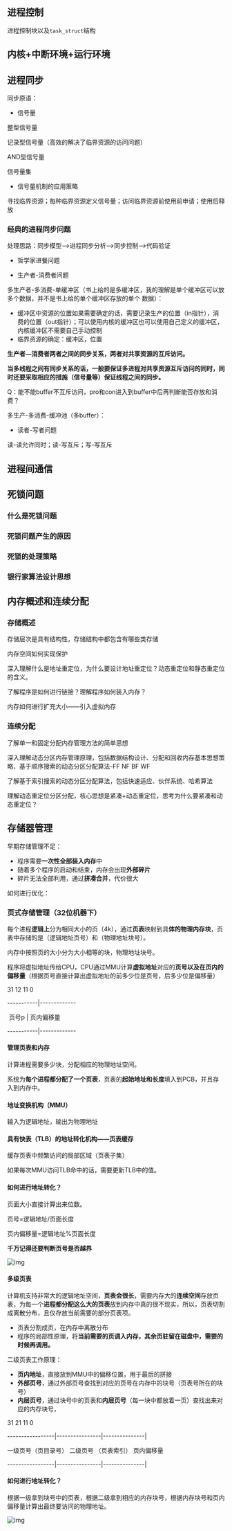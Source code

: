 ## 进程控制

进程控制块以及`task_struct`结构



## 内核+中断环境+运行环境





## 进程同步

同步原语：

- 信号量

整型信号量

记录型信号量（高效的解决了临界资源的访问问题）

AND型信号量

信号量集

- 信号量机制的应用策略

寻找临界资源；每种临界资源定义信号量；访问临界资源前使用前申请；使用后释放

### 经典的进程同步问题

处理思路：同步模型——>进程同步分析——>同步控制——>代码验证

- 哲学家进餐问题





- 生产者-消费者问题

多生产者-多消费-单缓冲区（书上给的是多缓冲区，我的理解是单个缓冲区可以放多个数据，并不是书上给的单个缓冲区存放的单个 数据）：

- 缓冲区中资源的位置如果需要确定的话，需要记录生产的位置（in指针），消费的位置（out指针）；可以使用内核的缓冲区也可以使用自己定义的缓冲区，内核缓冲区不需要自己手动控制
- 临界资源的确定：缓冲区，位置

**生产者—消费者两者之间的同步关系，两者对共享资源的互斥访问。**

**当多线程之间有同步关系的话，一般要保证多进程对共享资源互斥访问的同时，同时还要采取相应的措施（信号量等）保证线程之间的同步。**

Q：能不能buffer不互斥访问，pro和con进入到buffer中后再判断能否存放和消费？



多生产-多消费-缓冲池（多buffer）：



- 读者-写者问题

读-读允许同时；读-写互斥；写-写互斥

## 进程间通信



## 死锁问题

### 什么是死锁问题



### 死锁问题产生的原因



### 死锁的处理策略



### 银行家算法设计思想



## 内存概述和连续分配

### 存储概述

存储层次是具有结构性，存储结构中都包含有哪些类存储



内存空间如何实现保护



深入理解什么是地址重定位，为什么要设计地址重定位？动态重定位和静态重定位的含义。



了解程序是如何进行链接？理解程序如何装入内存？



内存如何进行扩充大小——引入虚拟内存

### 连续分配

了解单一和固定分配内存管理方法的简单思想



深入理解动态分区内存管理原理，包括数据结构设计、分配和回收内存基本思想策略、基于顺序搜索的动态分区分配算法-FF  NF  BF  WF



了解基于索引搜索的动态分区分配算法，包括快速适应、伙伴系统、哈希算法



理解动态重定位分区分配，核心思想是紧凑+动态重定位，思考为什么要紧凑和动态重定位？

## 存储器管理

早期存储管理不足：

- 程序需要**一次性全部装入内存**中
- 随着多个程序的启动和结束，内存会出现**外部碎片**
- 碎片无法全部利用，通过**拼凑合并**，代价很大

如何进行优化：

### 页式存储管理（32位机器下）

每个进程**逻辑上**分为相同大小的页（4k），通过**页表**映射到具**体的物理内存块**，页表中存储的是（逻辑地址页号）和（物理地址块号）。

内存中按照页的大小分为大小相等的块，物理地址块号。

程序将虚拟地址传给CPU，CPU通过MMU计算**虚拟地址**对应的**页号以及在页内的偏移量**（根据页号直接计算出虚拟地址的前多少位是页号，后多少位是偏移量）

31                   12   11                             0

-----------|-------------

​    		页号p	  |		页内偏移量    

-----------|-------------

#### 管理页表和内存

计算进程需要多少块，分配相应的物理地址空间。

系统为**每个进程都分配了一个页表**，页表的**起始地址和长度**填入到PCB，并且存入到内存中。

#### 地址变换机构（MMU）

输入为逻辑地址，输出为物理地址

#### 具有快表（TLB）的地址转化机构——页表缓存

缓存页表中频繁访问的局部区域（页表子集）

如果每次MMU访问TLB命中的话，需要更新TLB中的值。

#### 如何进行地址转化？

页面大小直接计算出来位数。

页号=逻辑地址/页面长度

页内偏移量=逻辑地址%页面长度

**千万记得还要判断页号是否越界**

![img](file:///home/xiaoyao/%E5%9B%BE%E7%89%87/%E6%88%AA%E5%9B%BE/%E6%88%AA%E5%9B%BE%202023-05-22%2017-20-34.png)



#### 多级页表

计算机支持非常大的逻辑地址空间，**页表会很长**，需要内存大的**连续空间**存放页表，为每一个**进程都分配这么大的页表**放到内存中真的很不现实，所以，页表切割成离散分布，且仅存放当前需要的部分页表项。

- 页表分割成页，在内存中离散分布
- 程序的局部性原理，将**当前需要的页调入内存，其余页驻留在磁盘中，需要的时候再调用。**

二级页表工作原理：

- **页内地址**，直接放到MMU中的偏移位置，用于最后的拼接
- **外部页号**，通过外部页号查找到对应的页号在内存中的块号（页表号所在的块号）
- **内层页号**，通过块号中的页表和**内层页号**（每一块中都放着一页）查找出来对应的内存块号，

31                                       21                                         11                                       0

-----------------|----------------|---------------|

 一级页号（页目录号）   二级页号 （页表索引）  页内偏移量

-----------------|----------------|---------------|

#### 如何进行地址转化？

根据一级拿到块号中的页表，根据二级拿到相应的内存块号，根据内存块号和页内偏移量计算出最终要访问的物理地址。

![img](file:///home/xiaoyao/%E5%9B%BE%E7%89%87/%E6%88%AA%E5%9B%BE/%E6%88%AA%E5%9B%BE%202023-05-22%2017-18-18.png)
